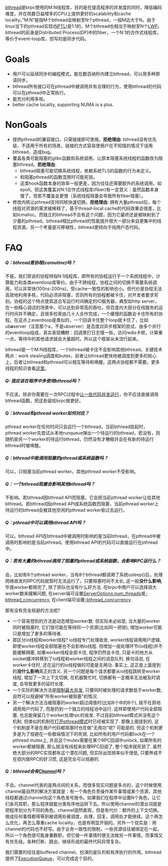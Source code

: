 [bthread](https://github.com/apache/brpc/tree/master/src/bthread)是brpc使用的M:N线程库，目的是在提高程序的并发度的同时，降低编码难度，并在核数日益增多的CPU上提供更好的scalability和cache locality。”M:N“是指M个bthread会映射至N个pthread，一般M远大于N。由于linux当下的pthread实现([NPTL](http://en.wikipedia.org/wiki/Native_POSIX_Thread_Library))是1:1的，M个bthread也相当于映射至N个[LWP](http://en.wikipedia.org/wiki/Light-weight_process)。bthread的前身是Distributed Process(DP)中的fiber，一个N:1的合作式线程库，等价于event-loop库，但写的是同步代码。

# Goals

- 用户可以延续同步的编程模式，能在数百纳秒内建立bthread，可以用多种原语同步。
- bthread所有接口可在pthread中被调用并有合理的行为，使用bthread的代码可以在pthread中正常执行。
- 能充分利用多核。
- better cache locality, supporting NUMA is a plus.

# NonGoals

- 提供pthread的兼容接口，只需链接即可使用。**拒绝理由**: bthread没有优先级，不适用于所有的场景，链接的方式容易使用户在不知情的情况下误用bthread，造成bug。
- 覆盖各类可能阻塞的glibc函数和系统调用，让原本阻塞系统线程的函数改为阻塞bthread。**拒绝理由**: 
  - bthread阻塞可能切换系统线程，依赖系统TLS的函数的行为未定义。
  - 和阻塞pthread的函数混用时可能死锁。
  - 这类hook函数本身的效率一般更差，因为往往还需要额外的系统调用，如epoll。但这类覆盖对N:1合作式线程库(fiber)有一定意义：虽然函数本身慢了，但若不覆盖会更慢（系统线程阻塞会导致所有fiber阻塞）。
- 修改内核让pthread支持同核快速切换。**拒绝理由**: 拥有大量pthread后，每个线程对资源的需求被稀释了，基于thread-local cache的代码效果会很差，比如tcmalloc。而独立的bthread不会有这个问题，因为它最终还是被映射到了少量的pthread。bthread相比pthread的性能提升很大一部分来自更集中的线程资源。另一个考量是可移植性，bthread更倾向于纯用户态代码。

# FAQ

##### Q：bthread是协程(coroutine)吗？

不是。我们常说的协程特指N:1线程库，即所有的协程运行于一个系统线程中，计算能力和各类eventloop库等价。由于不跨线程，协程之间的切换不需要系统调用，可以非常快(100ns-200ns)，受cache一致性的影响也小。但代价是协程无法高效地利用多核，代码必须非阻塞，否则所有的协程都被卡住，对开发者要求苛刻。协程的这个特点使其适合写运行时间确定的IO服务器，典型如http server，在一些精心调试的场景中，可以达到非常高的吞吐。但百度内大部分在线服务的运行时间并不确定，且很多检索由几十人合作完成，一个缓慢的函数会卡住所有的协程。在这点上eventloop是类似的，一个回调卡住整个loop就卡住了，比如ub**a**server（注意那个a，不是ubserver）是百度对异步框架的尝试，由多个并行的eventloop组成，真实表现糟糕：回调里打日志慢一些，访问redis卡顿，计算重一点，等待中的其他请求就会大量超时。所以这个框架从未流行起来。

bthread是一个M:N线程库，一个bthread被卡住不会影响其他bthread。关键技术两点：work stealing调度和butex，前者让bthread更快地被调度到更多的核心上，后者让bthread和pthread可以相互等待和唤醒。这两点协程都不需要。更多线程的知识查看[这里](threading_overview.md)。

##### Q: 我应该在程序中多使用bthread吗？

不应该。除非你需要在一次RPC过程中[让一些代码并发运行](bthread_or_not.md)，你不应该直接调用bthread函数，把这些留给brpc做更好。

##### Q：bthread和pthread worker如何对应？

pthread worker在任何时间只会运行一个bthread，当前bthread挂起时，pthread worker先尝试从本地runqueue弹出一个待运行的bthread，若没有，则随机偷另一个worker的待运行bthread，仍然没有才睡眠并会在有新的待运行bthread时被唤醒。

##### Q：bthread中能调用阻塞的pthread或系统函数吗？

可以，只阻塞当前pthread worker。其他pthread worker不受影响。

##### Q：一个bthread阻塞会影响其他bthread吗？

不影响。若bthread因bthread API而阻塞，它会把当前pthread worker让给其他bthread。若bthread因pthread API或系统函数而阻塞，当前pthread worker上待运行的bthread会被其他空闲的pthread worker偷过去运行。

##### Q：pthread中可以调用bthread API吗？

可以。bthread API在bthread中被调用时影响的是当前bthread，在pthread中被调用时影响的是当前pthread。使用bthread API的代码可以直接运行在pthread中。

##### Q：若有大量的bthread调用了阻塞的pthread或系统函数，会影响RPC运行么？

会。比如有8个pthread worker，当有8个bthread都调用了系统usleep()后，处理网络收发的RPC代码就暂时无法运行了。只要阻塞时间不太长, 这一般**没什么影响**, 毕竟worker都用完了, 除了排队也没有什么好方法.
在brpc中用户可以选择调大worker数来缓解问题, 在server端可设置[ServerOptions.num_threads](server.md#worker线程数)或[-bthread_concurrency](http://brpc.baidu.com:8765/flags/bthread_concurrency), 在client端可设置[-bthread_concurrency](http://brpc.baidu.com:8765/flags/bthread_concurrency).

那有没有完全规避的方法呢?

- 一个容易想到的方法是动态增加worker数. 但实际未必如意, 当大量的worker同时被阻塞时,
  它们很可能在等待同一个资源(比如同一把锁), 增加worker可能只是增加了更多的等待者. 
- 那区分io线程和worker线程? io线程专门处理收发, worker线程调用用户逻辑, 即使worker线程全部阻塞也不会影响io线程. 但增加一层处理环节(io线程)并不能缓解拥塞, 如果worker线程全部卡住, 程序仍然会卡住,
  只是卡的地方从socket缓冲转移到了io线程和worker线程之间的消息队列. 换句话说, 在worker卡住时,
  还在运行的io线程做的可能是无用功. 事实上, 这正是上面提到的**没什么影响**真正的含义. 另一个问题是每个请求都要从io线程跳转至worker线程, 增加了一次上下文切换, 在机器繁忙时, 切换都有一定概率无法被及时调度, 会导致更多的延时长尾.
- 一个实际的解决方法是[限制最大并发](server.md#限制最大并发), 只要同时被处理的请求数低于worker数, 自然可以规避掉"所有worker被阻塞"的情况.
- 另一个解决方法当被阻塞的worker超过阈值时(比如8个中的6个), 就不在原地调用用户代码了, 而是扔到一个独立的线程池中运行. 这样即使用户代码全部阻塞, 也总能保留几个worker处理rpc的收发. 不过目前bthread模式并没有这个机制, 但类似的机制在[打开pthread模式](server.md#pthread模式)时已经被实现了. 那像上面提到的, 这个机制是不是在用户代码都阻塞时也在做"无用功"呢? 可能是的. 但这个机制更多是为了规避在一些极端情况下的死锁, 比如所有的用户代码都lock在一个pthread mutex上, 并且这个mutex需要在某个RPC回调中unlock, 如果所有的worker都被阻塞, 那么就没有线程来处理RPC回调了, 整个程序就死锁了. 虽然绝大部分的RPC实现都有这个潜在问题, 但实际出现频率似乎很低, 只要养成不在锁内做RPC的好习惯, 这是完全可以规避的. 

##### Q：bthread会有[Channel](https://gobyexample.com/channels)吗？

不会。channel代表的是两点间的关系，而很多现实问题是多点的，这个时候使用channel最自然的解决方案就是：有一个角色负责操作某件事情或某个资源，其他线程都通过channel向这个角色发号施令。如果我们在程序中设置N个角色，让它们各司其职，那么程序就能分类有序地运转下去。所以使用channel的潜台词就是把程序划分为不同的角色。channel固然直观，但是有代价：额外的上下文切换。做成任何事情都得等到被调用处被调度，处理，回复，调用处才能继续。这个再怎么优化，再怎么尊重cache locality，也是有明显开销的。另外一个现实是：用channel的代码也不好写。由于业务一致性的限制，一些资源往往被绑定在一起，所以一个角色很可能身兼数职，但它做一件事情时便无法做另一件事情，而事情又有优先级。各种打断、跳出、继续形成的最终代码异常复杂。

我们需要的往往是buffered channel，扮演的是队列和有序执行的作用，bthread提供了[ExecutionQueue](execution_queue.md)，可以完成这个目的。
